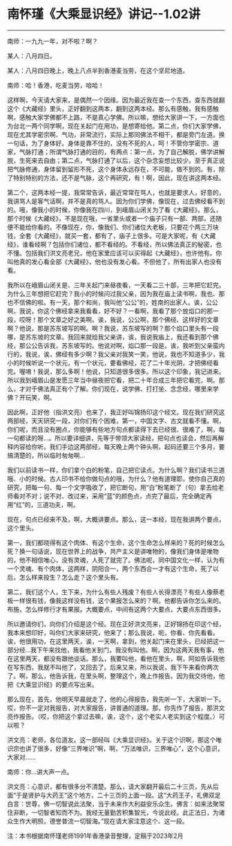 # 南怀瑾《大乘显识经》讲记--1.02讲

------

南师：一九九一年，对不啦？啊？

某人：八月四日。

某人：八月四日晚上，晚上八点半到香港麦当劳，在这个坚尼地道。

南师：哈！香港，吃麦当劳，哈哈！

这样啊，今天请大家来，是偶然一个因缘。因为最近我在查一个东西，查东西就翻这个《大藏经》里头，正好翻到这两本，翻到这两本经。那么有感触，我有感触啊，感触大家学佛都不上路，不是真心学佛。所以嘛，想给大家讲一下，一方面也为台北一两个同学啊，现在关起门在用功，是想寄给他。第二点，你们大家学佛，现在尤其学密宗啊、气功，非常流行，实际上那同佛法不相干，都是旁门左道。换一句话，为了身体好。身体是靠不住的，没有不死的人，呵！不管你学密宗、道家，气脉打通；所谓气脉打通的目的，有两点：第一点，为了自己解脱，佛学讲解脱，生死来去自由；第二点，气脉打通了以后，这个杂念妄想比较少。至于真正说把气脉修通，身体留到留形不死，这个身体永远存在，不可能，做不到的。有，除了特别特别的方法，还不是气脉，这个再研究，有！啊，因此，现在讲这两本经。

第二个，这两本经一提，我常常告诉，最近常常在骂人，也就是要求人，好意的，我讲骂人是客气话啊，并不是真的骂人。因为你们学佛，像现在，过去佛经看不到的。哦，像我小的时候，你像我在四川，到峨眉山闭关为了看《大藏经》。那么，那个时候《大藏经》，不是现在哦，一省里头或者一个庙子只有一部、两部，还随便不能给你看的。不像现在，你，像我们、你们诸位大老板，只要花个两三万块钱，全套《大藏经》，就买一套，都有了，庙子上很多。可是大家呢，有《大藏经》，谁看经啊？包括你们诸位，都不看经的。不看经，所以佛法真正的秘密，也不懂。包括我们洪文亮老兄，他在家里应该可以买得起《大藏经》，也许他有。你叫他真的发心看全部《大藏经》，他也没有发心看。不但他了，所有出家人也没有看。

我所以在峨眉山闭关是、三年关起门来昼夜看，一天看二三十部，三年把它赶完。为什么三年想把它赶完？我小的时候问过我父亲，因为我在庙上读书啊，我也、那也不信佛的啦。有一天，那个和尚，我叫他“公公”的，姓南的出家人。诶，公公啊，我说，你这个佛经拿来我看看，好不好？一看啊，我看了那个放焰口的那一段，哎呀！那个文章之好之美啊。诶，我说，公公啊，那个佛经、这样好的文章啊？他说，那是苏东坡写的啊。啊？我说，苏东坡写的啊？那个焰口里头有一段哪，是苏东坡的文章。我回来就给我父亲讲，诶，我说我庙上，我还看到那个佛经，那公公告诉我，苏东坡写的。他说对啊，焰口那一段是。诶，我听到父亲蛮内行的，我说，诶，佛经有多少啊？我父亲对我笑一笑，他说，我也不知道多少，我小的时候听说一个状元，有一个状元，要看佛经，花了二十年光阴，才把佛经看完。喔唷！我说，那么多啊！他说，只知道很多很多。所以这个印象，我记进来。所以我到峨眉山是发愿三年当中昼夜把它看，把二十年合成三年把它看完，啊。那么，才对于佛法真正有个了解。你们现在，说学佛、打打坐、念念经，哪里来学佛？开玩笑，啊。

因此啊，正好他（指洪文亮）也来了，我正好叫锦扬印这个经文。现在我们研究这两部经，天天研究一段，对你们有个困难，第一，中国文字、古文就看不懂。啊，你们呢，而且没有圈点，你能够有些地方句点都读得下去已经很、很难了，啊，每一句都读的呀…。所以要详细讲，先等于带领大家读经，把句点也读会，然后再解释内容给你听。我们手边这两部经，每天晚上两个钟头啊，起码还要三个多月，要搞清楚的，所以临时匆匆啊…

我们以前读书一样，你们拿个白的粉笔，自己把它读点。为什么啊？我们读书三道哦、小的时候。古人印书不给你做句点的哦，为什么？他有道理耶，使你自己真的研究，把每一句、每一个文字吸收了，把它断句，用“白”粉笔断了（句）拿去给老师看对不对；说不对、改过来，采用“蓝”的颜色点，点完了最后，完全确定再用“红”的，三道功夫，啊。

现在，句点已经来不及，啊，大概讲要点。那么，这一本经，现在我讲两个要点，这个里头。

第一，我们都晓得有这个肉体、有这个生命，这个生命怎么样来的？死的时候怎么死？换一句话说，现在世界上的战争，共产主义是讲唯物的，像我们身体是唯物的，他不相信唯心，没有灵魂，人死了就完了。佛法呢，同中国文化一样，认为有一个灵魂、有个肉体，这两样，阴阳合一，两个东西合一才有这个生命，死了以后，怎么样来投生？怎么走？这个里头有。

第二，我们这个人，生下来，为什么有些人残废？有些人长得漂亮？有些人像蔡老板一样很有钱，像我这样没有钱，这个果报怎么来的？啊，他都告诉你怎么来的。布施，怎么样修行才有果报。大概要点，中间有这两个大要点，大要点东西很多。

所以邀请你们，向你们介绍是这个经。现在正好洪文亮来，正好锦扬在印这个经，我本来想印好，叫你们大家来研究，他来了；那么我说，呃，你看、你先看看。诶，他很用功，在这里两天，诶，一天啊，拿到，他关起门来在里头，已经把这一部分经…我下午来找他，我看他关到门，我没有叫他。啊，因为这两天我有事，他在这里两天，都没有跟他谈话。那么，我要叫他，看他在里头，啊，阿如告诉我他在写东西，我就不叫他了，又回去了。后来又来，所以我说，我下午来看你两次了。啊，那么，他告诉我，在里头啊，整理这个，晚上作报告。因为我交待他，他把《大乘显识经》的要点写出来。

那么现在，首先，他明天早晨就走了，他的心得报告，我先听一下，大家听一下。哎，你不一定对我报告，对大家报告，讲普通的道理。那，你先作了报告，那洪文亮作报告。（哎，你把这个拿过去嘛，诶，这个，这个老实人老实到这个程度。）可以啦？

洪文亮：老师，各位道友。这一部经叫《大乘显识经》。关于这个识啊，那这个唯识宗也讲了很多，好像“三界唯识”啊，啊，“万法唯识，三界唯心”，这个心意识，大家对……

南师：你…讲大声一点。

洪文亮：心意识，都有很多分不清楚。那么，请大家翻开最后二十三页，先从后面“于是贤护与大药王”这个地方，二十三页的上面一段。这“大药王子，礼佛双足白言：世尊，佛一切智说此法聚，当于未来作大利益安乐众生。佛言：如来法聚常住非断，一切智者知而不为。我经无量勤苦积集智光，今说此经。此正法日，为诸众生作大明照，德誉普流一切智海。”现在请大家注意这个、这一段。

注：本书根据南怀瑾老师1991年香港录音整理，定稿于2023年2月

